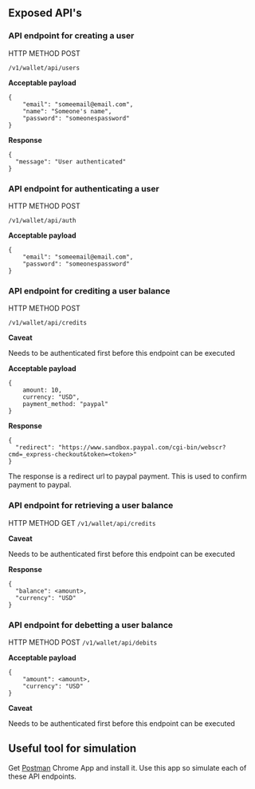 ## Exposed API's

### API endpoint for creating a user

HTTP METHOD POST

`/v1/wallet/api/users`

**Acceptable payload**

```
{
    "email": "someemail@email.com",
    "name": "Someone's name",
    "password": "someonespassword"
}
```

**Response**

```
{
  "message": "User authenticated"
}
```

### API endpoint for authenticating a user

HTTP METHOD POST 

`/v1/wallet/api/auth`

**Acceptable payload**

```
{
    "email": "someemail@email.com",
    "password": "someonespassword"
}
```

### API endpoint for crediting a user balance

HTTP METHOD POST 

`/v1/wallet/api/credits`

**Caveat**

Needs to be authenticated first before this endpoint can be executed

**Acceptable payload**

```
{
    amount: 10,
    currency: "USD",
    payment_method: "paypal"
}
```

**Response**

```
{
  "redirect": "https://www.sandbox.paypal.com/cgi-bin/webscr?cmd=_express-checkout&token=<token>"
}
```

The response is a redirect url to paypal payment. This is used to confirm payment to paypal.

### API endpoint for retrieving a user balance

HTTP METHOD GET `/v1/wallet/api/credits`

**Caveat**

Needs to be authenticated first before this endpoint can be executed

**Response**

```
{
  "balance": <amount>,
  "currency": "USD"
}
```

### API endpoint for debetting a user balance

HTTP METHOD POST `/v1/wallet/api/debits`

**Acceptable payload**

```
{
    "amount": <amount>,
    "currency": "USD"
}
```

**Caveat**

Needs to be authenticated first before this endpoint can be executed

## Useful tool for simulation
Get [Postman](https://chrome.google.com/webstore/detail/postman/fhbjgbiflinjbdggehcddcbncdddomop?hl=en) Chrome App and install it. Use this app so simulate each of these API endpoints.

